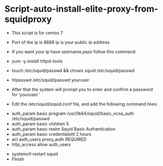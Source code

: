 # Script-auto-install-elite-proxy-from-squidproxy

- This script is for centos 7

- Port of the ip is 8888 ip is your public ip address

- If you want your ip have username,pass follow this command:
- yum -y install httpd-tools
- touch /etc/squid/passwd && chown squid /etc/squid/passwd
- htpasswd /etc/squid/passwd youruser
- After that the system will prompt you to enter and confirm a password for ‘youruser.’
- Edit the /etc/squid/squid.conf file, and add the following command lines:
* auth_param basic program /usr/lib64/squid/basic_ncsa_auth /etc/squid/passwd
* auth_param basic children 5
* auth_param basic realm Squid Basic Authentication
* auth_param basic credentialsttl 2 hours
* acl auth_users proxy_auth REQUIRED
* http_access allow auth_users
- systemctl restart squid
- FInish
